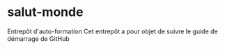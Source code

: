 # salut-monde
Entrepôt d'auto-formation
Cet entrepôt a pour objet de suivre le guide de démarrage de GitHub
